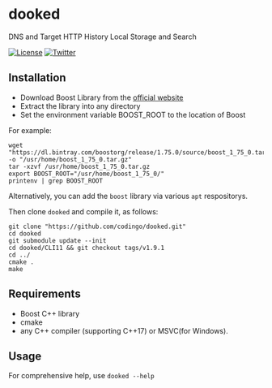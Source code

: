 # dooked
DNS and Target HTTP History Local Storage and Search

[![License](https://img.shields.io/badge/license-GPL3-_red.svg)](https://www.gnu.org/licenses/gpl-3.0.en.html) [![Twitter](https://img.shields.io/badge/twitter-@codingo__-blue.svg)](https://twitter.com/codingo_)

## Installation
- Download Boost Library from the [official website](https://www.boost.org/users/download/)
- Extract the library into any directory
- Set the environment variable BOOST_ROOT to the location of Boost

For example:

```
wget "https://dl.bintray.com/boostorg/release/1.75.0/source/boost_1_75_0.tar.gz" -o "/usr/home/boost_1_75_0.tar.gz"
tar -xzvf /usr/home/boost_1_75_0.tar.gz
export BOOST_ROOT="/usr/home/boost_1_75_0/"
printenv | grep BOOST_ROOT
```

Alternatively, you can add the `boost` library via various `apt` respositorys.

Then clone `dooked` and compile it, as follows:

```
git clone "https://github.com/codingo/dooked.git"
cd dooked
git submodule update --init
cd dooked/CLI11 && git checkout tags/v1.9.1
cd ../
cmake .
make
```

## Requirements
- Boost C++ library
- cmake
- any C++ compiler (supporting C++17) or MSVC(for Windows).

## Usage

For comprehensive help, use `dooked --help`
